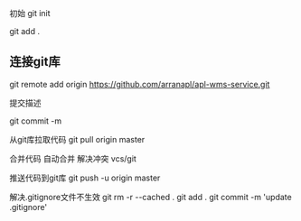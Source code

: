 
初始
  git init

  git add .

## 连接git库
   git remote add origin https://github.com/arranapl/apl-wms-service.git


提交描述

  git commit -m 


从git库拉取代码
  git pull   origin master


合并代码
   自动合并
   解决冲突  vcs/git


推送代码到git库
  git push    -u origin   master




解决.gitignore文件不生效
git rm -r --cached .
git add .
git commit -m 'update .gitignore'



